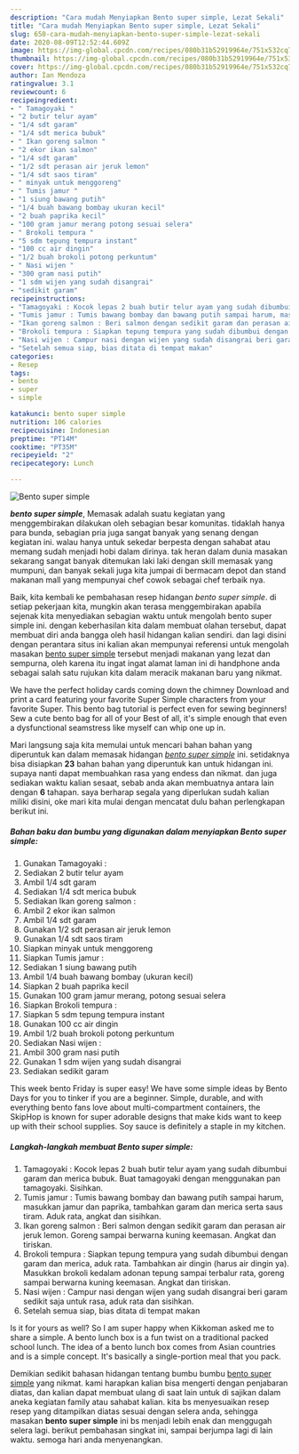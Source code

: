 ```yaml
---
description: "Cara mudah Menyiapkan Bento super simple, Lezat Sekali"
title: "Cara mudah Menyiapkan Bento super simple, Lezat Sekali"
slug: 650-cara-mudah-menyiapkan-bento-super-simple-lezat-sekali
date: 2020-08-09T12:52:44.609Z
image: https://img-global.cpcdn.com/recipes/080b31b52919964e/751x532cq70/bento-super-simple-foto-resep-utama.jpg
thumbnail: https://img-global.cpcdn.com/recipes/080b31b52919964e/751x532cq70/bento-super-simple-foto-resep-utama.jpg
cover: https://img-global.cpcdn.com/recipes/080b31b52919964e/751x532cq70/bento-super-simple-foto-resep-utama.jpg
author: Ian Mendoza
ratingvalue: 3.1
reviewcount: 6
recipeingredient:
- " Tamagoyaki "
- "2 butir telur ayam"
- "1/4 sdt garam"
- "1/4 sdt merica bubuk"
- " Ikan goreng salmon "
- "2 ekor ikan salmon"
- "1/4 sdt garam"
- "1/2 sdt perasan air jeruk lemon"
- "1/4 sdt saos tiram"
- " minyak untuk menggoreng"
- " Tumis jamur "
- "1 siung bawang putih"
- "1/4 buah bawang bombay ukuran kecil"
- "2 buah paprika kecil"
- "100 gram jamur merang potong sesuai selera"
- " Brokoli tempura "
- "5 sdm tepung tempura instant"
- "100 cc air dingin"
- "1/2 buah brokoli potong perkuntum"
- " Nasi wijen "
- "300 gram nasi putih"
- "1 sdm wijen yang sudah disangrai"
- "sedikit garam"
recipeinstructions:
- "Tamagoyaki : Kocok lepas 2 buah butir telur ayam yang sudah dibumbui garam dan merica bubuk. Buat tamagoyaki dengan menggunakan pan tamagoyaki. Sisihkan."
- "Tumis jamur : Tumis bawang bombay dan bawang putih sampai harum, masukkan jamur dan paprika, tambahkan garam dan merica serta saus tiram. Aduk rata, angkat dan sisihkan."
- "Ikan goreng salmon : Beri salmon dengan sedikit garam dan perasan air jeruk lemon. Goreng sampai berwarna kuning keemasan. Angkat dan tiriskan."
- "Brokoli tempura : Siapkan tepung tempura yang sudah dibumbui dengan garam dan merica, aduk rata. Tambahkan air dingin (harus air dingin ya). Masukkan brokoli kedalam adonan tepung sampai terbalur rata, goreng sampai berwarna kuning keemasan. Angkat dan tiriskan."
- "Nasi wijen : Campur nasi dengan wijen yang sudah disangrai beri garam sedikit saja untuk rasa, aduk rata dan sisihkan."
- "Setelah semua siap, bias ditata di tempat makan"
categories:
- Resep
tags:
- bento
- super
- simple

katakunci: bento super simple 
nutrition: 106 calories
recipecuisine: Indonesian
preptime: "PT14M"
cooktime: "PT35M"
recipeyield: "2"
recipecategory: Lunch

---
```



![Bento super simple](https://img-global.cpcdn.com/recipes/080b31b52919964e/751x532cq70/bento-super-simple-foto-resep-utama.jpg)

<b><i>bento super simple</i></b>, Memasak adalah suatu kegiatan yang menggembirakan dilakukan oleh sebagian besar komunitas. tidaklah hanya para bunda, sebagian pria juga sangat banyak yang senang dengan kegiatan ini. walau hanya untuk sekedar berpesta dengan sahabat atau memang sudah menjadi hobi dalam dirinya. tak heran dalam dunia masakan sekarang sangat banyak ditemukan laki laki dengan skill memasak yang mumpuni, dan banyak sekali juga kita jumpai di bermacam depot dan stand makanan mall yang mempunyai chef cowok sebagai chef terbaik nya.

Baik, kita kembali ke pembahasan resep hidangan <i>bento super simple</i>. di setiap pekerjaan kita, mungkin akan terasa menggembirakan apabila sejenak kita menyediakan sebagian waktu untuk mengolah bento super simple ini. dengan keberhasilan kita dalam membuat olahan tersebut, dapat membuat diri anda bangga oleh hasil hidangan kalian sendiri. dan lagi disini dengan perantara situs ini kalian akan mempunyai referensi untuk mengolah masakan <u>bento super simple</u> tersebut menjadi makanan yang lezat dan sempurna, oleh karena itu ingat ingat alamat laman ini di handphone anda sebagai salah satu rujukan kita dalam meracik makanan baru yang nikmat.

We have the perfect holiday cards coming down the chimney Download and print a card featuring your favorite Super Simple characters from your favorite Super. This bento bag tutorial is perfect even for sewing beginners! Sew a cute bento bag for all of your Best of all, it&#39;s simple enough that even a dysfunctional seamstress like myself can whip one up in.


Mari langsung saja kita memulai untuk mencari bahan bahan yang diperuntuk kan dalam memasak hidangan <u><i>bento super simple</i></u> ini. setidaknya bisa disiapkan <b>23</b> bahan bahan yang diperuntuk kan untuk hidangan ini. supaya nanti dapat membuahkan rasa yang endess dan nikmat. dan juga sediakan waktu kalian sesaat, sebab anda akan membuatnya antara lain dengan <b>6</b> tahapan. saya berharap segala yang diperlukan sudah kalian miliki disini, oke mari kita mulai dengan mencatat dulu bahan perlengkapan berikut ini.

<!--inarticleads1-->

##### Bahan baku dan bumbu yang digunakan dalam menyiapkan Bento super simple:

1. Gunakan  Tamagoyaki :
1. Sediakan 2 butir telur ayam
1. Ambil 1/4 sdt garam
1. Sediakan 1/4 sdt merica bubuk
1. Sediakan  Ikan goreng salmon :
1. Ambil 2 ekor ikan salmon
1. Ambil 1/4 sdt garam
1. Gunakan 1/2 sdt perasan air jeruk lemon
1. Gunakan 1/4 sdt saos tiram
1. Siapkan  minyak untuk menggoreng
1. Siapkan  Tumis jamur :
1. Sediakan 1 siung bawang putih
1. Ambil 1/4 buah bawang bombay (ukuran kecil)
1. Siapkan 2 buah paprika kecil
1. Gunakan 100 gram jamur merang, potong sesuai selera
1. Siapkan  Brokoli tempura :
1. Siapkan 5 sdm tepung tempura instant
1. Gunakan 100 cc air dingin
1. Ambil 1/2 buah brokoli potong perkuntum
1. Sediakan  Nasi wijen :
1. Ambil 300 gram nasi putih
1. Gunakan 1 sdm wijen yang sudah disangrai
1. Sediakan sedikit garam


This week bento Friday is super easy! We have some simple ideas by Bento Days for you to tinker if you are a beginner. Simple, durable, and with everything bento fans love about multi-compartment containers, the SkipHop is known for super adorable designs that make kids want to keep up with their school supplies. Soy sauce is definitely a staple in my kitchen. 

<!--inarticleads2-->

##### Langkah-langkah membuat Bento super simple:

1. Tamagoyaki : Kocok lepas 2 buah butir telur ayam yang sudah dibumbui garam dan merica bubuk. Buat tamagoyaki dengan menggunakan pan tamagoyaki. Sisihkan.
1. Tumis jamur : Tumis bawang bombay dan bawang putih sampai harum, masukkan jamur dan paprika, tambahkan garam dan merica serta saus tiram. Aduk rata, angkat dan sisihkan.
1. Ikan goreng salmon : Beri salmon dengan sedikit garam dan perasan air jeruk lemon. Goreng sampai berwarna kuning keemasan. Angkat dan tiriskan.
1. Brokoli tempura : Siapkan tepung tempura yang sudah dibumbui dengan garam dan merica, aduk rata. Tambahkan air dingin (harus air dingin ya). Masukkan brokoli kedalam adonan tepung sampai terbalur rata, goreng sampai berwarna kuning keemasan. Angkat dan tiriskan.
1. Nasi wijen : Campur nasi dengan wijen yang sudah disangrai beri garam sedikit saja untuk rasa, aduk rata dan sisihkan.
1. Setelah semua siap, bias ditata di tempat makan


Is it for yours as well? So I am super happy when Kikkoman asked me to share a simple. A bento lunch box is a fun twist on a traditional packed school lunch. The idea of a bento lunch box comes from Asian countries and is a simple concept. It&#39;s basically a single-portion meal that you pack. 

Demikian sedikit bahasan hidangan tentang bumbu bumbu <u>bento super simple</u> yang nikmat. kami harapkan kalian bisa mengerti dengan penjabaran diatas, dan kalian dapat membuat ulang di saat lain untuk di sajikan dalam aneka kegiatan family atau sahabat kalian. kita bs menyesuaikan resep resep yang ditampilkan diatas sesuai dengan selera anda, sehingga masakan <b>bento super simple</b> ini bs menjadi lebih enak dan menggugah selera lagi. berikut pembahasan singkat ini, sampai berjumpa lagi di lain waktu. semoga hari anda menyenangkan.
